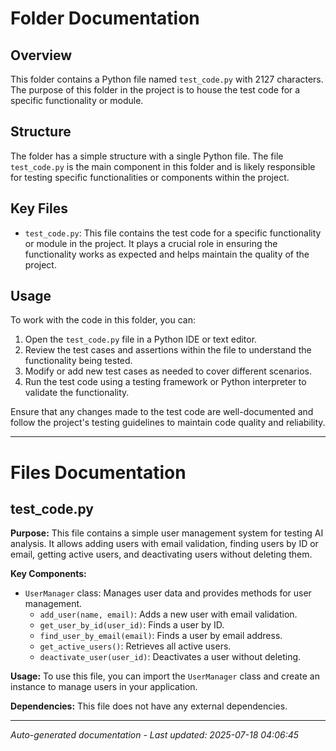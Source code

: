 # Folder Documentation

## Overview
This folder contains a Python file named `test_code.py` with 2127 characters. The purpose of this folder in the project is to house the test code for a specific functionality or module.

## Structure
The folder has a simple structure with a single Python file. The file `test_code.py` is the main component in this folder and is likely responsible for testing specific functionalities or components within the project.

## Key Files
- `test_code.py`: This file contains the test code for a specific functionality or module in the project. It plays a crucial role in ensuring the functionality works as expected and helps maintain the quality of the project.

## Usage
To work with the code in this folder, you can:
1. Open the `test_code.py` file in a Python IDE or text editor.
2. Review the test cases and assertions within the file to understand the functionality being tested.
3. Modify or add new test cases as needed to cover different scenarios.
4. Run the test code using a testing framework or Python interpreter to validate the functionality.

Ensure that any changes made to the test code are well-documented and follow the project's testing guidelines to maintain code quality and reliability.

---

# Files Documentation

## test_code.py

**Purpose:** This file contains a simple user management system for testing AI analysis. It allows adding users with email validation, finding users by ID or email, getting active users, and deactivating users without deleting them.

**Key Components:**
- `UserManager` class: Manages user data and provides methods for user management.
  - `add_user(name, email)`: Adds a new user with email validation.
  - `get_user_by_id(user_id)`: Finds a user by ID.
  - `find_user_by_email(email)`: Finds a user by email address.
  - `get_active_users()`: Retrieves all active users.
  - `deactivate_user(user_id)`: Deactivates a user without deleting.

**Usage:** To use this file, you can import the `UserManager` class and create an instance to manage users in your application.

**Dependencies:** This file does not have any external dependencies.

---
*Auto-generated documentation - Last updated: 2025-07-18 04:06:45*
